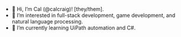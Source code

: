 - 👋 Hi, I’m Cal (@calcraig)! [they/them].
- 👀 I’m interested in full-stack development, game development, and natural language processing.
- 🌱 I’m currently learning UiPath automation and C#.

<!---
calcraig/calcraig is a ✨ special ✨ repository because its `README.md` (this file) appears on your GitHub profile.
You can click the Preview link to take a look at your changes.
--->
